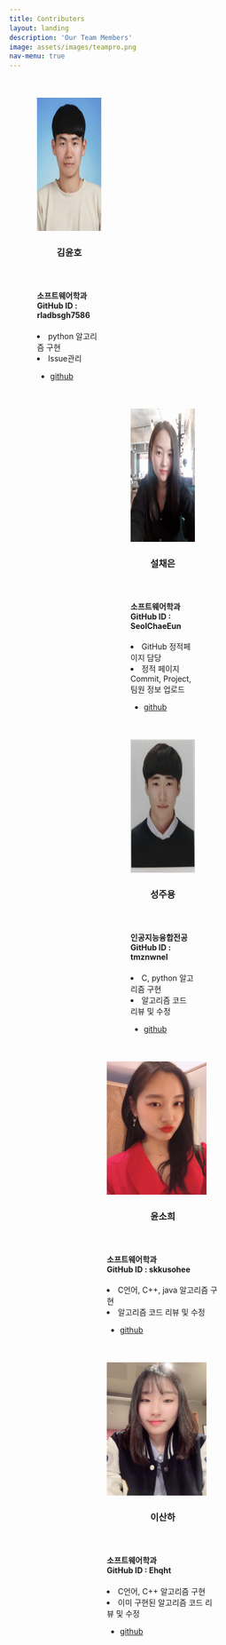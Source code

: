 ```yaml
---
title: Contributers
layout: landing
description: 'Our Team Members'
image: assets/images/teampro.png
nav-menu: true
---
```


<!-- Main -->
<div id="main">

<section id="one" class="spotlights">
	<section>
		<div style="width: 33%;">
			<div class="inner" style="margin: 50px 0px 0px 50px;">
				<a href="generic.html" class="image">
					<img src="assets/images/kimyoonho.jpg" alt="" width="180" height="240" data-position="center center" />
				</a>
				<header class="major">
					<h3>김윤호</h3>
				</header>
				<p><h4>소프트웨어학과<br/>GitHub ID : rladbsgh7586</h4><li>python 알고리즘 구현</li><li>Issue관리</li></p>
				<ul class="actions">
					<li><a href="https://github.com/rladbsgh7586" target="_blank" class="button">github</a></li>
				</ul>
			</div>
		</div>
		<div style="width: 33%;margin:0 auto;">
			<div class="inner" style="margin: 50px 0px 0px 50px;">
				<a href="generic.html" class="image">
					<img src="assets/images/seolchaeeun.jpg" alt="" width="180" height="240" data-position="center center" />
				</a>
				<header class="major">
					<h3>설채은</h3>
				</header>
				<p><h4>소프트웨어학과<br/>GitHub ID : SeolChaeEun</h4><li>GitHub 정적페이지 담당</li><li>정적 페이지 Commit, Project, 팀원 정보 업로드</li></p>
				<ul class="actions">
					<li><a href="https://github.com/SeolChaeEun" target="_blank" class="button">github</a></li>
				</ul>
			</div>
		</div>
		<div style="width: 33%;margin:0 auto;">
			<div class="inner" style="margin: 50px 0px 0px 50px;">
				<a href="generic.html" class="image">
					<img src="assets/images/seongjooyoung.jpg" alt="" width="180" height="240" data-position="center center" />
				</a>
				<header class="major">
					<h3>성주용</h3>
				</header>
				<p><h4>인공지능융합전공<br/>GitHub ID : tmznwnel</h4><li>C, python 알고리즘 구현</li><li>알고리즘 코드 리뷰 및 수정</li></p>
				<ul class="actions">
					<li><a href="https://github.com/tmznwnel" target="_blank" class="button">github</a></li>
				</ul>
			</div>
		</div>
	</section>
	<section>
		<div style="width: 50%;margin:0 auto;">
			<div class="inner" style="margin: 50px 0px 0px 50px;">
				<a href="generic.html" class="image">
					<img src="assets/images/yoonsohee.jpg" alt="" width="180" height="240" data-position="center center" />
				</a>
				<header class="major">
					<h3>윤소희</h3>
				</header>
				<p><h4>소프트웨어학과<br/>GitHub ID : skkusohee</h4><li>C언어, C++, java 알고리즘 구현</li><li>알고리즘 코드 리뷰 및 수정</li></p>
				<ul class="actions">
					<li><a href="https://github.com/skkusohee" target="_blank" class="button">github</a></li>
				</ul>
			</div>
		</div>
		<div style="width: 50%;margin:0 auto;">
			<div class="inner" style="margin: 50px 0px 0px 50px;">
				<a href="generic.html" class="image">
					<img src="assets/images/leesanha.jpg" alt="" width="180" height="240" data-position="center center" />
				</a>
				<header class="major">
					<h3>이산하</h3>
				</header>
				<p><h4>소프트웨어학과<br/>GitHub ID : Ehqht</h4><li>C언어, C++ 알고리즘 구현</li><li>이미 구현된 알고리즘 코드 리뷰 및 수정</li></p>
				<ul class="actions">
					<li><a href="https://github.com/Ehqht" target="_blank" class="button">github</a></li>
				</ul>
			</div>
		</div>
	</section>
</section>

</div>
